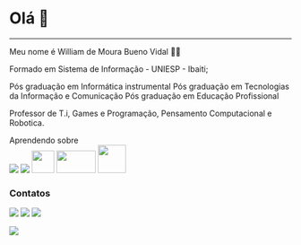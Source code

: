 # Olá 👋
<hr> 
Meu nome é William de Moura Bueno Vidal 👨‍🏫

Formado em Sistema de Informação - UNIESP - Ibaiti;

Pós graduação em Informática instrumental
Pós graduação em Tecnologias da Informação e Comunicação
Pós graduação em Educação Profissional

Professor de T.i, Games e Programação, Pensamento Computacional e Robotica.

<tb> Aprendendo sobre </tb>
<br>
[![](https://img.shields.io/badge/Scratch-4D97FF?style=for-the-badge&logo=Scratch&logoColor=white)](https://scratch.mit.edu/) [![](https://img.shields.io/badge/JavaScript-323330?style=for-the-badge&logo=javascript&logoColor=F7DF1E)](https://editor.p5js.org/)
<img src="https://camo.githubusercontent.com/da7acacadecf91d6dc02efcd2be086bb6d78ddff19a1b7a0ab2755a6fda8b1e9/68747470733a2f2f63646e2e6a7364656c6976722e6e65742f67682f64657669636f6e732f64657669636f6e2f69636f6e732f68746d6c352f68746d6c352d6f726967696e616c2e737667" width="40" height="40" style="max-width: 100%;">
<img src="https://camo.githubusercontent.com/3a0f693cfa032ea4404e8e02d485599bd0d192282b921026e89d271aaa3d7565/68747470733a2f2f696d672e736869656c64732e696f2f62616467652f435353332d3135373242363f7374796c653d666f722d7468652d6261646765266c6f676f3d63737333266c6f676f436f6c6f723d7768697465" width="70" height="40"  style="max-width: 100%;"></a>
<img src="https://camo.githubusercontent.com/7b23e6c442adf9ef0714d6b52c2621b3ebef58bcc2f101b8dabab05904201e4f/68747470733a2f2f63646e2e69636f6e73636f75742e636f6d2f69636f6e2f667265652f706e672d3235362f6a6176612d34332d3536393330352e706e67" width="50"  style="max-width: 100%;">

### Contatos

[![](https://img.shields.io/badge/LinkedIn-0077B5?style=for-the-badge&logo=linkedin&logoColor=white)](www.linkedin.com/in/william-vidal-416914b2
)
[![](https://img.shields.io/badge/Instagram-E4405F?style=for-the-badge&logo=instagram&logoColor=white)](https://www.instagram.com/williamvidal90/)
<a href="mailto:williavidal@gmail.com" target="_blank"><img src="https://img.shields.io/badge/Gmail-D14836?style=for-the-badge&logo=gmail&logoColor=white" target="_blank"/></a>



![](https://komarev.com/ghpvc/?username=WilliamVidal90&style=flat-square)
